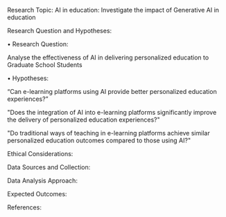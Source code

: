 Research Topic: 
AI in education: Investigate the impact of Generative AI in education

Research Question and Hypotheses:

•	Research Question: 

Analyse the effectiveness of AI in delivering personalized education to Graduate School Students

•	Hypotheses:

“Can e-learning platforms using AI provide better personalized education experiences?”

"Does the integration of AI into e-learning platforms significantly improve the delivery of personalized education experiences?"

"Do traditional ways of teaching in e-learning platforms achieve similar personalized education outcomes compared to those using AI?"



Ethical Considerations:

Data Sources and Collection:

Data Analysis Approach:

Expected Outcomes:

References:


